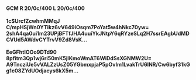 #### GCM R 20/0c/400 L 20/0c/400
**1cSUrcfZcwhmMMqJ**<br/>**C/mpHSjWn0YTikz6vV649iOsqm7PoYat5w4hNkc70yw=**<br/>**2shA4qa0ui1m23UPjBFTfJHA4uuiYkJNtpY6qRYzeSLq2H7ssrEAgbUdMDCVUd5AWdvCYTrvV9Zd8VsK...**<br/><br/>
**EeGFhtIOOo9DTd90**<br/>**8pfitm3Qp1wj6ri50mK5jIKmoWmAT6WiDdSsXGNMW2U=**<br/>**A9TncziUe5vVALZzUsZ05YGbmxpjaP5pOvIm1LvakTrU6INR/Cw6byf31kGg1c08ZYdUOdjacys6kX5m...**